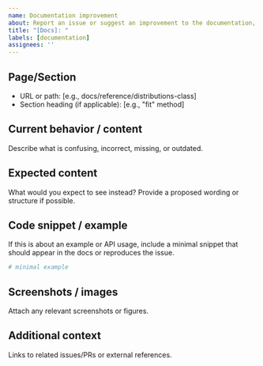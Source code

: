 ```yaml
---
name: Documentation improvement
about: Report an issue or suggest an improvement to the documentation, tutorials, or examples
title: "[Docs]: "
labels: [documentation]
assignees: ''
---
```


## Page/Section
- URL or path: [e.g., docs/reference/distributions-class]
- Section heading (if applicable): [e.g., "fit" method]

## Current behavior / content
Describe what is confusing, incorrect, missing, or outdated.

## Expected content
What would you expect to see instead? Provide a proposed wording or structure if possible.

## Code snippet / example
If this is about an example or API usage, include a minimal snippet that should appear in the docs or reproduces the issue.

```python
# minimal example
```

## Screenshots / images
Attach any relevant screenshots or figures.

## Additional context
Links to related issues/PRs or external references.
